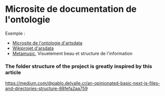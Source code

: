 # Microsite de documentation de l'ontologie

Exemple :
- [Microsite de l'ontologie d'artsdata](https://culturecreates.github.io/artsdata-data-model/)
- [Wikiprojet d'arsdata](https://www.wikidata.org/wiki/Wikidata:WikiProject_Performing_arts/Data_structure)
- [Metamusic](https://metamusic.ca/toolkit#20017-track-title), Visuelement beau et structure de l'information


### The folder structure of the project is greatly inspired by this article
https://medium.com/@pablo.delvalle.cr/an-opinionated-basic-next-js-files-and-directories-structure-88fefa2aa759